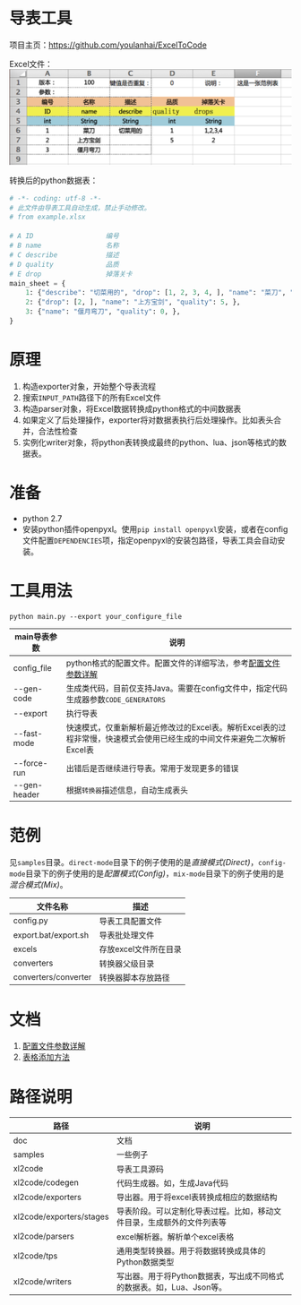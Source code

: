 导表工具
======================

项目主页：https://github.com/youlanhai/ExcelToCode

Excel文件：
![](doc/images/direct-header@2x.png)

转换后的python数据表：
```python
# -*- coding: utf-8 -*-
# 此文件由导表工具自动生成，禁止手动修改。
# from example.xlsx

# A ID                  编号
# B name                名称
# C describe            描述
# D quality             品质
# E drop                掉落关卡
main_sheet = {
    1: {"describe": "切菜用的", "drop": [1, 2, 3, 4, ], "name": "菜刀", "quality": 1, },
    2: {"drop": [2, ], "name": "上方宝剑", "quality": 5, },
    3: {"name": "偃月弯刀", "quality": 0, },
}
```

# 原理
1. 构造exporter对象，开始整个导表流程
2. 搜索`INPUT_PATH`路径下的所有Excel文件
3. 构造parser对象，将Excel数据转换成python格式的中间数据表
4. 如果定义了后处理操作，exporter将对数据表执行后处理操作。比如表头合并，合法性检查
5. 实例化writer对象，将python表转换成最终的python、lua、json等格式的数据表。

# 准备
+ python 2.7
+ 安装python插件openpyxl。使用`pip install openpyxl`安装，或者在config文件配置`DEPENDENCIES`项，指定openpyxl的安装包路径，导表工具会自动安装。

# 工具用法

```shell
python main.py --export your_configure_file
```

main导表参数 | 说明
------------|--------
config_file | python格式的配置文件。配置文件的详细写法，参考[配置文件参数详解](doc/how-to-config.md)
--gen-code  | 生成类代码，目前仅支持Java。需要在config文件中，指定代码生成器参数`CODE_GENERATORS`
--export    | 执行导表
--fast-mode | 快速模式，仅重新解析最近修改过的Excel表。解析Excel表的过程非常慢，快速模式会使用已经生成的中间文件来避免二次解析Excel表
--force-run | 出错后是否继续进行导表。常用于发现更多的错误
--gen-header| 根据`转换器`描述信息，自动生成表头

# 范例
见`samples`目录。`direct-mode`目录下的例子使用的是*直接模式(Direct)*，`config-mode`目录下的例子使用的是*配置模式(Config)*，`mix-mode`目录下的例子使用的是*混合模式(Mix)*。

文件名称 | 描述
--------|---------
config.py | 导表工具配置文件
export.bat/export.sh | 导表批处理文件
excels | 存放excel文件所在目录
converters | 转换器父级目录
converters/converter | 转换器脚本存放路径

# 文档
1. [配置文件参数详解](doc/how-to-config.md)
2. [表格添加方法](doc/how-to-create-excel.md)

# 路径说明
路径 | 说明
------|-------
doc | 文档
samples | 一些例子
xl2code | 导表工具源码
xl2code/codegen | 代码生成器。如，生成Java代码
xl2code/exporters | 导出器。用于将excel表转换成相应的数据结构
xl2code/exporters/stages | 导表阶段。可以定制化导表过程。比如，移动文件目录，生成额外的文件列表等
xl2code/parsers | excel解析器。解析单个excel表格
xl2code/tps | 通用类型转换器。用于将数据转换成具体的Python数据类型
xl2code/writers | 写出器。用于将Python数据表，写出成不同格式的数据表。如，Lua、Json等。

